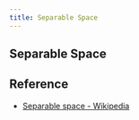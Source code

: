 ```yaml
---
title: Separable Space
---
```


## Separable Space


## Reference
* [Separable space \- Wikipedia](https://en.wikipedia.org/wiki/Separable_space)
